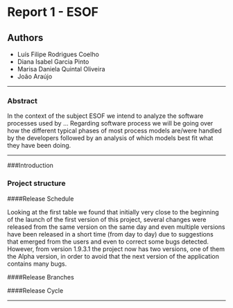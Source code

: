 # Report 1 - ESOF

## Authors

* Luís Filipe Rodrigues Coelho
* Diana Isabel Garcia Pinto
* Marisa Daniela Quintal Oliveira
* João Araújo

---
### Abstract
In the context of the subject ESOF we intend to analyze the software processes used by ...
Regarding software process we will be going over how the different typical phases of most process models are/were handled by the developers followed by an analysis of which models best fit what they have been doing.

---

###Introduction

### Project structure


####Release Schedule

Looking at the first table we found that initially very close to the beginning of the launch of the first version of this project, several changes were released from the same version on the same day and even multiple versions have been released in a short time (from day to day) due to suggestions that emerged from the users and even to correct some bugs detected.
However, from version 1.9.3.1 the project now has two versions, one of them the Alpha version, in order to avoid that the next version of the application contains many bugs.
  
####Release Branches


####Release Cycle


---
